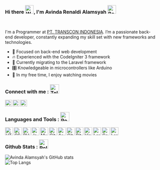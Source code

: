 ### Hi there <img src="https://raw.githubusercontent.com/Tarikul-Islam-Anik/Animated-Fluent-Emojis/master/Emojis/Hand%20gestures/Waving%20Hand.png" alt="Waving Hand" width="28" height="28" />, I'm Avinda Renaldi Alamsyah <img src="https://raw.githubusercontent.com/Tarikul-Islam-Anik/Animated-Fluent-Emojis/master/Emojis/Smilies/Beaming%20Face%20with%20Smiling%20Eyes.png" alt="Beaming Face with Smiling Eyes" width="28" height="28" />

<br />

I'm a Programmer at [PT. TRANSCON INDONESIA][website]. I’m a passionate back-end developer, constantly expanding my skill set with new frameworks and technologies.

- 🔩 Focused on back-end web development
- 🔥 Experienced with the CodeIgniter 3 framework
- 🎨 Currently migrating to the Laravel framework
- 🎛️ Knowledgeable in microcontrollers like Arduino
- 🎥 In my free time, I enjoy watching movies

### Connect with me : <img src="https://raw.githubusercontent.com/Tarikul-Islam-Anik/Animated-Fluent-Emojis/master/Emojis/Objects/Telephone%20Receiver.png" alt="Telephone Receiver" width="30" height="30" />

[<img align="left" alt="Avinda Alamsyah | Facebook" width="22px" src="https://cdn.simpleicons.org/facebook" />][facebook]
[<img align="left" alt="Avinda Alamsyah | LinkedIn" width="22px" src="https://cdn.simpleicons.org/linkedin" />][linkedin]
[<img align="left" alt="Avinda Alamsyah | Instagram" width="22px" src="https://cdn.simpleicons.org/instagram" />][instagram]

<br />

### Languages and Tools : <img src="https://raw.githubusercontent.com/Tarikul-Islam-Anik/Animated-Fluent-Emojis/master/Emojis/Travel%20and%20places/Rocket.png" alt="Rocket" width="30" height="30" />

<img align="left" title="HTML5" alt="HTML5" width="26px" src="https://cdn.simpleicons.org/html5" />
<img align="left" title="CSS3" alt="CSS3" width="26px" src="https://cdn.simpleicons.org/css3" />
<img align="left" title="PHP" alt="PHP" width="26px" src="https://cdn.simpleicons.org/php" />
<img align="left" title="Javascript" alt="JavaScript" width="26px" src="https://cdn.simpleicons.org/javascript" />
<img align="left" title="MySQL" alt="MySQL" width="26px" src="https://cdn.simpleicons.org/mysql/black/white" />
<img align="left" title="Git" alt="Git" width="26px" src="https://cdn.simpleicons.org/git" />
<img align="left" title="Arduino" alt="Arduino" height="26px" src="https://cdn.simpleicons.org/arduino" />
<img align="left" title="Github" alt="GitHub" width="26px" src="https://cdn.simpleicons.org/github/black/white" />
<img align="left" title="Bitbucket" alt="Bitbucket" width="26px" src="https://cdn.simpleicons.org/bitbucket" />
<img align="left" title="Visual Studio Code" alt="Visual Studio Code" width="26px" src="https://img.icons8.com/?size=100&id=9OGIyU8hrxW5&format=png&color=000000" />
<img align="left" title="Laragon" alt="Laragon" width="26px" src="https://cdn.simpleicons.org/laragon" />
<img align="left" title="CodeIgniter" alt="CodeIgniter" width="26px" src="https://cdn.simpleicons.org/codeigniter" />
<img align="left" title="Laravel" alt="Laravel" width="26px" src="https://cdn.simpleicons.org/laravel" />

<br />

### Github Stats : <img src="https://raw.githubusercontent.com/Tarikul-Islam-Anik/Animated-Fluent-Emojis/master/Emojis/Travel%20and%20places/Roller%20Coaster.png" alt="Roller Coaster" width="30" height="30" />

![Avinda Alamsyah's GitHub stats](https://github-readme-stats-liard-three.vercel.app/api?username=AvindaAlamsyah&count_private=true&show_icons=true&theme=transparent&hide=stars)
<br />
![Top Langs](https://github-readme-stats-liard-three.vercel.app/api/top-langs/?username=AvindaAlamsyah&layout=compact&theme=transparent)

<br />
<br />

[website]: https://www.transcon-indonesia.com/
[facebook]: https://www.facebook.com/avinda.alamsyahsastrohardjono/
[instagram]: https://www.instagram.com/alamsyahsastrohardjono/
[linkedin]: https://www.linkedin.com/in/avinda-alamsyah-4633a813a/
